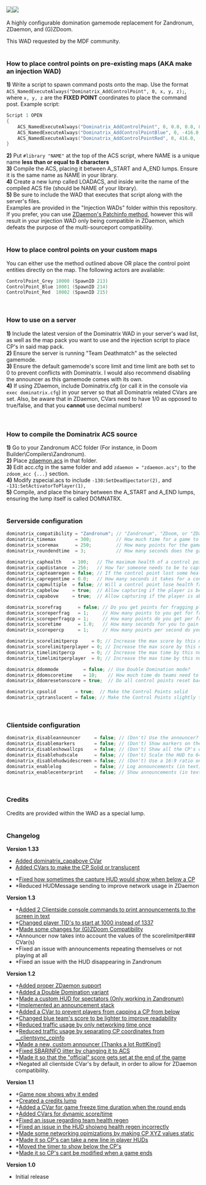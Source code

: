 ![](https://i.imgur.com/kxijgwR.gif)![](https://i.imgur.com/mancHEJ.png)
---
A highly configurable domination gamemode replacement for Zandronum, ZDaemon, and (G)ZDoom.

This WAD requested by the MDF community.<br/><br/>

### How to place control points on pre-existing maps (AKA make an injection WAD)
  **1)** Write a script to spawn command posts onto the map. Use the format `ACS_NamedExecuteAlways("Dominatrix_AddControlPoint", 0, x, y, z);`, where `x, y, z` are the **FIXED POINT** coordinates to place the command post. Example script:
```c
Script 1 OPEN
{
    ACS_NamedExecuteAlways("Dominatrix_AddControlPoint", 0, 0.0, 0.0, 8.0);
    ACS_NamedExecuteAlways("Dominatrix_AddControlPointBlue", 0, -416.0, -416.0, 8.0);
    ACS_NamedExecuteAlways("Dominatrix_AddControlPointRed", 0, 416.0, -416.0, 8.0);
}
```
  **2)** Put `#library "NAME"` at the top of the ACS script, where NAME is a unique name **less than or equal to 8 characters**<br/>
  **3)** Compile the ACS, placing it between A_START and A_END lumps. Ensure it is the same name as NAME in your library.<br/>
  **4)** Create a new lump called LOADACS, and inside write the name of the compiled ACS file (should be NAME of your library).<br/>
  **5)** Be sure to include the WAD that executes that script along with the server's files.<br/>
Examples are provided in the "Injection WADs" folder within this repository.<br/>
If you prefer, you can use [ZDaemon's Patchinfo method](http://master.zdaemon.org/patchinfo.txt), however this will result in your injection WAD only being compatible in ZDaemon, which defeats the purpose of the multi-sourceport compatibility.<br/><br/>
  
### How to place control points on your custom maps
You can either use the method outlined above OR place the control point entities directly on the map. The following actors are available:
```c
ControlPoint_Grey 10000 (SpawnID 213)
ControlPoint_Blue 10001 (SpawnID 214)
ControlPoint_Red  10002 (SpawnID 215)
```
<br/>

### How to use on a server
  **1)** Include the latest version of the Dominatrix WAD in your server's wad list, as well as the map pack you want to use and the injection script to place CP's in said map pack.<br/>
  **2)** Ensure the server is running "Team Deathmatch" as the selected gamemode.<br/>
  **3)** Ensure the default gamemode's score limit and time limit are both set to 0 to prevent conflicts with Dominatrix. I would also recommend disabling the announcer as this gamemode comes with its own. <br/>
  **4)** If using ZDaemon, include Dominatrix.cfg (or call it in the console via `exec dominatrix.cfg`) in your server so that all Dominatrix related CVars are set. Also, be aware that in ZDaemon, CVars need to have 1/0 as opposed to true/false, and that you **cannot** use decimal numbers!  
<br/><br/>

### How to compile the Dominatrix ACS source
  **1)** Go to your Zandronum ACC folder (For instance, in Doom Builder\Compilers\Zandronum).<br/>
  **2)** Place [zdaemon.acs](http://downloads.zdaemon.org/zdaemon.acs) in that folder.<br/>
  **3)** Edit acc.cfg in the same folder and add `zdaemon = "zdaemon.acs";` to the `zdoom_acc {...}` section.<br/>
  **4)** Modify zspecial.acs to include `-130:SetDeadSpectator(2),` and `-131:SetActivatorToPlayer(1),`<br/>
  **5)** Compile, and place the binary between the A_START and A_END lumps, ensuring the lump itself is called DOMNATRX.
<br/><br/>

### Serverside configuration
```c
dominatrix_compatibility = "Zandronum"; // "Zandronum", "ZDoom, or "ZDaemon"
dominatrix_timemax       = 300;         // How much time for a game to end in seconds? (0 for infinite time)
dominatrix_scoremax      = 250;         // How many points for the game to end? (0 for infinite score)
dominatrix_roundendtime  = 3;           // How many seconds does the game display the winner for?	

dominatrix_caphealth    = 100;   // The maximum health of a control point.
dominatrix_capdistance  = 256;   // How far someone needs to be to capture the control point
dominatrix_capteamregen = false; // If the control point lost some health, can it be recovered by a team member?
dominatrix_capregentime = 0.0;   // How many seconds it takes for a control point to automatically regenerate 1 hp (0 for none)
dominatrix_capmultiple  = false; // Will a control point lose health faster if more people are capturing it?
dominatrix_capbelow     = true;  // Allow capturing if the player is below the control point?
dominatrix_capabove     = true;  // Allow capturing if the player is above the control point?

dominatrix_scorefrag      = false; // Do you get points for fragging players?
dominatrix_scoreperfrag   = 1;     // How many points to you get for fragging players
dominatrix_scoreperfragcp = 1;     // How many points do you get per frag PER control point
dominatrix_scoretime      = 1.0;   // How many seconds for you to gain score for owning control points? (0.0 to not use time based scoring)
dominatrix_scorepercp     = 1;     // How many points per second do you get PER control point

dominatrix_scorelimitpercp     = 0; // Increase the max score by this number multiplied by the number of CPs.
dominatrix_scorelimitperplayer = 0; // Increase the max score by this number multiplied by the number of players.
dominatrix_timelimitpercp      = 0; // Increase the max time by this number multiplied by the number of CPs.
dominatrix_timelimitperplayer  = 0; // Increase the max time by this number multiplied by the number of players.

dominatrix_ddommode         = false; // Use Double Domination mode?
dominatrix_ddomscoretime    = 10;    // How much time do teams need to hold the CP's to score in Double Domination?
dominatrix_ddomresetonscore = true;  // Do all control points reset back to grey when a team scores?

dominatrix_cpsolid       = true;  // Make the Control Points solid
dominatrix_cptranslucent = false; // Make the Control Points slightly translucent

```
<br/>


### Clientside configuration
```c
dominatrix_disableannouncer     = false; // (Don't) Use the announcer?
dominatrix_disablemarkers       = false; // (Don't) Show markers on the CP's?
dominatrix_disableshowallcps    = false; // (Don't) Show all the CP's on the top of the screen?
dominatrix_disablehudscale      = false; // (Don't) Scale the HUD to 640x480?
dominatrix_disablehudwidescreen = false; // (Don't) Use a 16:9 ratio on the HUD?
dominatrix_enablelog            = false; // Log announcements (in text) to the message area?
dominatrix_enablecenterprint    = false; // Show announcements (in text) in the center of the screen?
```
<br/>

### Credits
Credits are provided within the WAD as a special lump.
<br/><br/>

### Changelog
**Version 1.33**
+ [Added dominatrix_capabove CVar](https://github.com/buu342/ACS-Dominatrix/issues/32)
+ [Added CVars to make the CP Solid or translucent](https://github.com/buu342/ACS-Dominatrix/issues/34)
* \*[Fixed how sometimes the capture HUD would show when below a CP](https://github.com/buu342/ACS-Dominatrix/issues/33)
* \*Reduced HUDMessage sending to improve network usage in ZDaemon

**Version 1.3**
* +[Added 2 Clientside console commands to print announcements to the screen in text](https://github.com/buu342/ACS-Dominatrix/issues/30)
* \*[Changed player TID's to start at 1000 instead of 1337](https://github.com/buu342/ACS-Dominatrix/issues/31)
* \*[Made some changes for (G)ZDoom Compatibility](https://github.com/buu342/ACS-Dominatrix/issues/27)
* \*Announcer now takes into account the values of the scorelimitper### CVar(s)
* \*Fixed an issue with announcements repeating themselves or not playing at all
* \*Fixed an issue with the HUD disappearing in Zandronum

**Version 1.2**
* +[Added proper ZDaemon support](https://github.com/buu342/ACS-Dominatrix/issues/1)
* +[Added a Double Domination variant](https://github.com/buu342/ACS-Dominatrix/issues/18)
* +[Made a custom HUD for spectators (Only working in Zandronum)](https://github.com/buu342/ACS-Dominatrix/issues/15)
* +[Implemented an announcement stack](https://github.com/buu342/ACS-Dominatrix/issues/3)
* +[Added a CVar to prevent players from capping a CP from below](https://github.com/buu342/ACS-Dominatrix/issues/28)
* \*[Changed blue team's score to be lighter to improve readability](https://github.com/buu342/ACS-Dominatrix/issues/20)
* \*[Reduced traffic usage by only networking time once](https://github.com/buu342/ACS-Dominatrix/issues/19)
* \*[Reduced traffic usage by separating CP coordinates from __clientsync_cpinfo](https://github.com/buu342/ACS-Dominatrix/issues/21)
* \*[Made a new, custom announcer (Thanks a lot RottKing!)](https://github.com/buu342/ACS-Dominatrix/issues/9)
* \*[Fixed SBARINFO jitter by changing it to ACS](https://github.com/buu342/ACS-Dominatrix/issues/2)
* \*[Made it so that the "official" score gets set at the end of the game](https://github.com/buu342/ACS-Dominatrix/issues/22)
* \*Negated all clientside CVar's by default, in order to allow for ZDaemon compatibility. 

**Version 1.1**
* +[Game now shows why it ended](https://github.com/buu342/ACS-Dominatrix/issues/14)
* +[Created a credits lump](https://github.com/buu342/ACS-Dominatrix/issues/6)
* +[Added a CVar for game freeze time duration when the round ends](https://github.com/buu342/ACS-Dominatrix/issues/5)
* +[Added CVars for dynamic score/time](https://github.com/buu342/ACS-Dominatrix/issues/10)
* \*[Fixed an issue regarding team health regen](https://github.com/buu342/ACS-Dominatrix/issues/13)
* \*[Fixed an issue in the HUD shoiwng health regen incorrectly](https://github.com/buu342/ACS-Dominatrix/issues/12)
* \*[Made some networking opimizations by making CP XYZ values static](https://github.com/buu342/ACS-Dominatrix/issues/11)
* \*[Made it so CP's can take a new line in player HUDs](https://github.com/buu342/ACS-Dominatrix/issues/8)
* \*[Moved the timer to show below the CP's](https://github.com/buu342/ACS-Dominatrix/issues/7)
* \*[Made it so CP's cant be modified when a game ends](https://github.com/buu342/ACS-Dominatrix/issues/4)

**Version 1.0**
* Initial release
